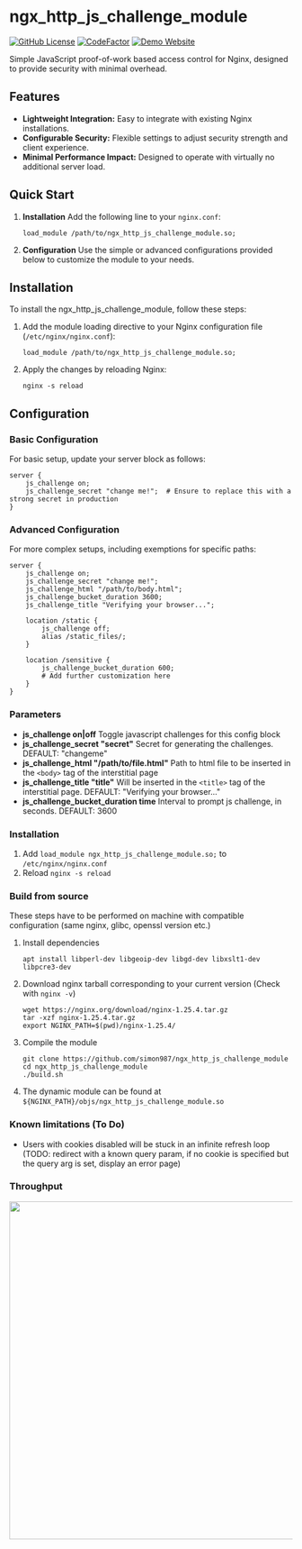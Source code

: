 # ngx_http_js_challenge_module

[![GitHub License](https://img.shields.io/github/license/simon987/ngx_http_js_challenge_module.svg)](LICENSE)
[![CodeFactor](https://www.codefactor.io/repository/github/simon987/ngx_http_js_challenge_module/badge)](https://www.codefactor.io/repository/github/simon987/ngx_http_js_challenge_module)
[![Demo Website](https://img.shields.io/badge/demo-website-blue.svg)](https://ngx-js-demo.simon987.net/)

Simple JavaScript proof-of-work based access control for Nginx, designed to provide security with minimal overhead.

## Features

- **Lightweight Integration:** Easy to integrate with existing Nginx installations.
- **Configurable Security:** Flexible settings to adjust security strength and client experience.
- **Minimal Performance Impact:** Designed to operate with virtually no additional server load.

## Quick Start

1. **Installation**
   Add the following line to your `nginx.conf`:
   ```
   load_module /path/to/ngx_http_js_challenge_module.so;
   ```

2. **Configuration**
   Use the simple or advanced configurations provided below to customize the module to your needs.

## Installation

To install the ngx_http_js_challenge_module, follow these steps:

1. Add the module loading directive to your Nginx configuration file (`/etc/nginx/nginx.conf`):
   ```
   load_module /path/to/ngx_http_js_challenge_module.so;
   ```

2. Apply the changes by reloading Nginx:
   ```
   nginx -s reload
   ```

## Configuration

### Basic Configuration

For basic setup, update your server block as follows:

```
server {
    js_challenge on;
    js_challenge_secret "change me!";  # Ensure to replace this with a strong secret in production
}
```

### Advanced Configuration

For more complex setups, including exemptions for specific paths:

```
server {
    js_challenge on;
    js_challenge_secret "change me!";
    js_challenge_html "/path/to/body.html";
    js_challenge_bucket_duration 3600;
    js_challenge_title "Verifying your browser...";

    location /static {
        js_challenge off;
        alias /static_files/;
    }

    location /sensitive {
        js_challenge_bucket_duration 600;
        # Add further customization here
    }
}
```

### Parameters

- **js_challenge on|off** Toggle javascript challenges for this config block
- **js_challenge_secret "secret"** Secret for generating the challenges. DEFAULT: "changeme"
- **js_challenge_html "/path/to/file.html"** Path to html file to be inserted in the `<body>` tag of the interstitial page
- **js_challenge_title "title"** Will be inserted in the `<title>` tag of the interstitial page. DEFAULT: "Verifying your browser..."
- **js_challenge_bucket_duration time** Interval to prompt js challenge, in seconds. DEFAULT: 3600

### Installation

1. Add `load_module ngx_http_js_challenge_module.so;` to `/etc/nginx/nginx.conf`
2. Reload `nginx -s reload`

### Build from source

These steps have to be performed on machine with compatible configuration (same nginx, glibc, openssl version etc.)

1. Install dependencies
    ```
    apt install libperl-dev libgeoip-dev libgd-dev libxslt1-dev libpcre3-dev
    ```
2. Download nginx tarball corresponding to your current version (Check with `nginx -v`)
    ```
    wget https://nginx.org/download/nginx-1.25.4.tar.gz
    tar -xzf nginx-1.25.4.tar.gz
    export NGINX_PATH=$(pwd)/nginx-1.25.4/
    ```
3. Compile the module
    ```
    git clone https://github.com/simon987/ngx_http_js_challenge_module
    cd ngx_http_js_challenge_module
    ./build.sh
    ```
4. The dynamic module can be found at `${NGINX_PATH}/objs/ngx_http_js_challenge_module.so`

### Known limitations (To Do)

* Users with cookies disabled will be stuck in an infinite refresh loop (TODO: redirect with a known query param, if no cookie is specified but the query arg is set, display an error page)

### Throughput
<p align="center">
  <img width="600px" src="throughput.png"/>
</p>